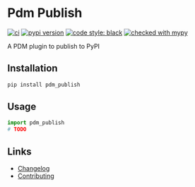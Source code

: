 # Pdm Publish

[![ci](https://github.com/branchvincent/pdm-publish/workflows/CI/badge.svg)](https://github.com/branchvincent/pdm-publish/actions/workflows/ci.yaml)
[![pypi version](https://img.shields.io/pypi/v/pdm_publish.svg)](https://pypi.org/project/pdm_publish/)
[![code style: black](https://img.shields.io/badge/code%20style-black-000000.svg)](https://github.com/psf/black)
[![checked with mypy](http://www.mypy-lang.org/static/mypy_badge.svg)](http://mypy-lang.org/)

A PDM plugin to publish to PyPI

## Installation

```sh
pip install pdm_publish
```

## Usage

```python
import pdm_publish
# TODO
```

## Links

- [Changelog](https://github.com/branchvincent/pdm-publish/releases)
- [Contributing](CONTRIBUTING.md)
